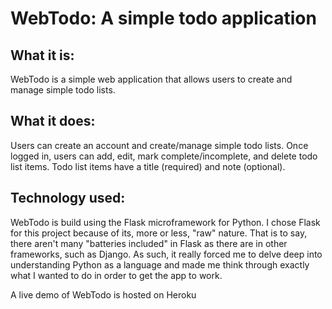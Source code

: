 # WebTodo: A simple todo application

## What it is:

WebTodo is a simple web application that allows users to create
and manage simple todo lists.

## What it does:

Users can create an account and create/manage simple todo lists.
Once logged in, users can add, edit, mark complete/incomplete, and delete
todo list items. Todo list items have a title (required) and note (optional).

## Technology used:

WebTodo is build using the Flask microframework for Python. I chose Flask for
this project because of its, more or less, "raw" nature. That is to say, there
aren't many "batteries included" in Flask as there are in other frameworks,
such as Django. As such, it really forced me to delve deep into understanding
Python as a language and made me think through exactly what I wanted to do
in order to get the app to work.

A live demo of WebTodo is hosted on Heroku
